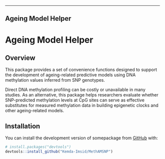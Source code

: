 


---
Ageing Model Helper
---


# Ageing Model Helper

## Overview
<!-- badges: start -->

<!-- badges: end -->

This package provides a set of convenience functions designed to support the development of ageing-related predictive models using DNA methylation values inferred from SNP genotypes.

Direct DNA methylation profiling can be costly or unavailable in many studies. As an alternative, this package helps researchers evaluate whether SNP-predicted methylation levels at CpG sites can serve as effective substitutes for measured methylation data in building epigenetic clocks and other ageing-related models.


## Installation

You can install the development version of somepackage from [GitHub](https://github.com/) with:

``` r
# install.packages("devtools")
devtools::install_github("Kemda-Imsid/MethAMSNP")
```

